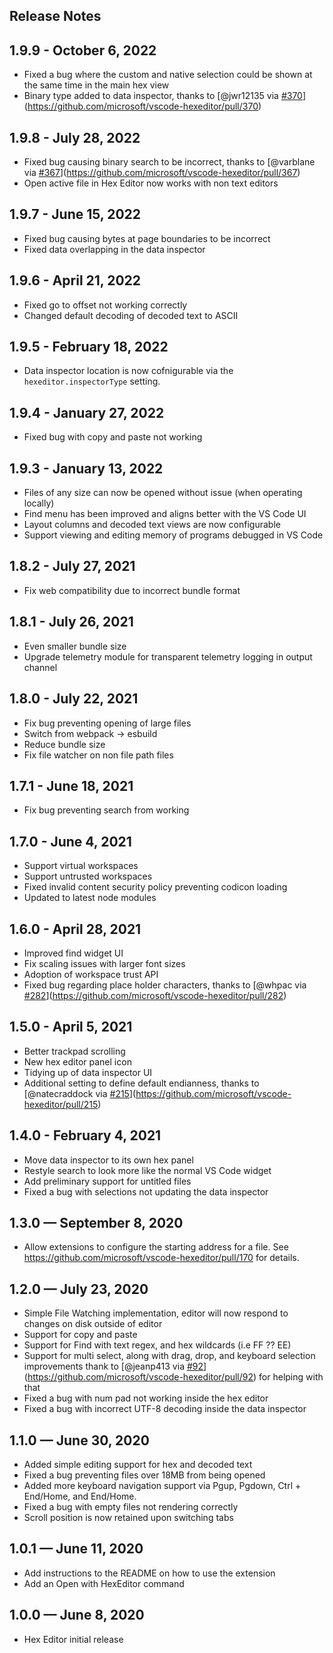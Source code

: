 ## Release Notes

## 1.9.9 - October 6, 2022
- Fixed a bug where the custom and native selection could be shown at the same time in the main hex view
- Binary type added to data inspector, thanks to [@jwr12135 via [#370](https://github.com/microsoft/vscode-hexeditor/issues/370)](https://github.com/microsoft/vscode-hexeditor/pull/370)

## 1.9.8 - July 28, 2022
- Fixed bug causing binary search to be incorrect, thanks to [@varblane via [#367](https://github.com/microsoft/vscode-hexeditor/issues/367)](https://github.com/microsoft/vscode-hexeditor/pull/367)
- Open active file in Hex Editor now works with non text editors

## 1.9.7 - June 15, 2022
- Fixed bug causing bytes at page boundaries to be incorrect
- Fixed data overlapping in the data inspector

## 1.9.6 - April 21, 2022
- Fixed go to offset not working correctly
- Changed default decoding of decoded text to ASCII

## 1.9.5 - February 18, 2022
- Data inspector location is now cofnigurable via the `hexeditor.inspectorType` setting.

## 1.9.4 - January 27, 2022
- Fixed bug with copy and paste not working

## 1.9.3 - January 13, 2022

- Files of any size can now be opened without issue (when operating locally)
- Find menu has been improved and aligns better with the VS Code UI
- Layout columns and decoded text views are now configurable
- Support viewing and editing memory of programs debugged in VS Code

## 1.8.2 - July 27, 2021
- Fix web compatibility due to incorrect bundle format

## 1.8.1 - July 26, 2021
- Even smaller bundle size
- Upgrade telemetry module for transparent telemetry logging in output channel

## 1.8.0 - July 22, 2021
- Fix bug preventing opening of large files
- Switch from webpack -> esbuild
- Reduce bundle size
- Fix file watcher on non file path files

## 1.7.1 - June 18, 2021
- Fix bug preventing search from working

## 1.7.0 - June 4, 2021
- Support virtual workspaces
- Support untrusted workspaces
- Fixed invalid content security policy preventing codicon loading
- Updated to latest node modules

## 1.6.0 - April 28, 2021
- Improved find widget UI
- Fix scaling issues with larger font sizes
- Adoption of workspace trust API
- Fixed bug regarding place holder characters, thanks to [@whpac via [#282](https://github.com/microsoft/vscode-hexeditor/issues/282)](https://github.com/microsoft/vscode-hexeditor/pull/282)

## 1.5.0 - April 5, 2021
- Better trackpad scrolling
- New hex editor panel icon
- Tidying up of data inspector UI
- Additional setting to define default endianness, thanks to [@natecraddock via [#215](https://github.com/microsoft/vscode-hexeditor/issues/215)](https://github.com/microsoft/vscode-hexeditor/pull/215)

## 1.4.0 - February 4, 2021
- Move data inspector to its own hex panel
- Restyle search to look more like the normal VS Code widget
- Add preliminary support for untitled files
- Fixed a bug with selections not updating the data inspector

## 1.3.0 — September 8, 2020
- Allow extensions to configure the starting address for a file. See https://github.com/microsoft/vscode-hexeditor/pull/170 for details.

## 1.2.0 — July 23, 2020
- Simple File Watching implementation, editor will now respond to changes on disk outside of editor
- Support for copy and paste
- Support for Find with text regex, and hex wildcards (i.e FF ?? EE)
- Support for multi select, along with drag, drop, and keyboard selection improvements thank to [@jeanp413 via [#92](https://github.com/microsoft/vscode-hexeditor/issues/92)](https://github.com/microsoft/vscode-hexeditor/pull/92) for helping with that
- Fixed a bug with num pad not working inside the hex editor
- Fixed a bug with incorrect UTF-8 decoding inside the data inspector

## 1.1.0 — June 30, 2020
- Added simple editing support for hex and decoded text
- Fixed a bug preventing files over 18MB from being opened
- Added more keyboard navigation support via Pgup, Pgdown, Ctrl + End/Home, and End/Home.
- Fixed a bug with empty files not rendering correctly
- Scroll position is now retained upon switching tabs

## 1.0.1 — June 11, 2020
- Add instructions to the README on how to use the extension
- Add an Open with HexEditor command

## 1.0.0 — June 8, 2020
- Hex Editor initial release
